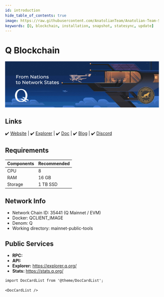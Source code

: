```yaml
---
id: introduction
hide_table_of_contents: true
image: https://raw.githubusercontent.com/AnatolianTeam/Anatolian-Team-Services/main/docs/Mainnet/Q-Blockhahin/img/Q-Service-Cover.jpg
keywords: [Q, blockchain, installation, snapshot, statesync, update]
---
```


# Q Blockchain

![Q Blockchain](./img/Q-Service.jpg)

## Links

 ✔️ [Website](https://q.org) | ✔️ [Explorer](https://explorer.q.org) | ✔️ [Doc](https://docs.q.org) | ✔️ [Blog](https://medium.com/q-blockchain) | ✔️ [Discord](https://discord.gg/q-blockchain-902893347239247952)

## Requirements

| Components | **Recommended** |
| ------------ | ------------ |
| CPU |	8 |
| RAM	| 16 GB |
| Storage	| 1 TB SSD |

## Network Info 

* Network Chain ID: 35441 (Q Mainnet / EVM)
* Docker: QCLIENT_IMAGE
* Denom: Q
* Working directory: mainnet-public-tools

## Public Services
* **RPC:** 
* **API:** 
* **Explorer:** https://explorer.q.org/
* **Stats:** https://stats.q.org/


```mdx-code-block
import DocCardList from '@theme/DocCardList';

<DocCardList />
```
